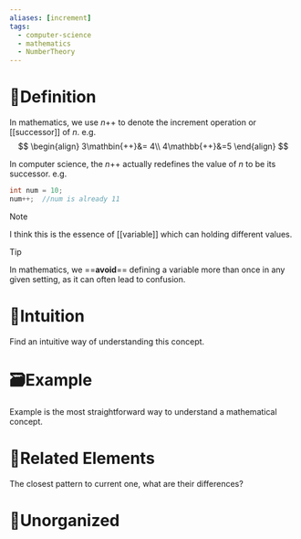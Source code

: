 ```yaml
---
aliases: [increment]
tags:
  - computer-science
  - mathematics
  - NumberTheory
---
```


# 📝Definition
In mathematics, we use $n\mathbin{++}$ to denote the increment operation or [[successor]] of $n$.
e.g.
$$
\begin{align}
3\mathbin{++}&= 4\\  4\mathbb{++}&=5
\end{align}
$$

In computer science, the $n\mathbin{++}$ actually redefines the value of $n$ to be its successor.
e.g.
```cpp
int num = 10;
num++;  //num is already 11
```

> [!note]
> I think this is the essence of [[variable]] which can holding different values.

> [!tip]
> In mathematics, we ==**avoid**== defining a variable more than once in any given setting, as it can often lead to confusion.



# 🧠Intuition
Find an intuitive way of understanding this concept.

# 🗃Example
Example is the most straightforward way to understand a mathematical concept.

# 🌱Related Elements
The closest pattern to current one, what are their differences?


# 🍂Unorganized